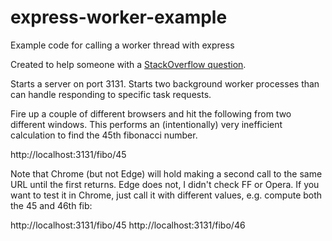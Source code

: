 # express-worker-example

Example code for calling a worker thread with express

Created to help someone with a [StackOverflow question](http://stackoverflow.com/questions/43016733/nodejs-hanlde-a-cpu-intensive-route).

Starts a server on port 3131. Starts two background worker processes than can handle responding to specific task requests.

Fire up a couple of different browsers and hit the following from two different windows. This performs an (intentionally) very inefficient calculation to find the 45th fibonacci number.

http://localhost:3131/fibo/45

Note that Chrome (but not Edge) will hold making a second call to the same URL until the first returns. Edge does not, I didn't check FF or Opera. If you want to test it in Chrome, just call it with different values, e.g. compute both the 45 and 46th fib:

http://localhost:3131/fibo/45
http://localhost:3131/fibo/46

